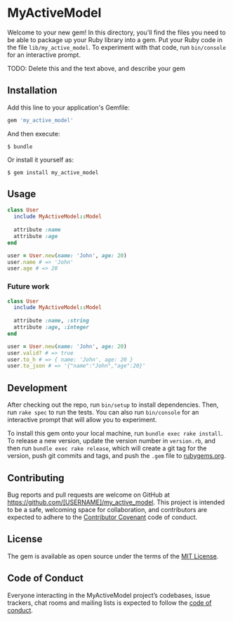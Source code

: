 # MyActiveModel

Welcome to your new gem! In this directory, you'll find the files you need to be able to package up your Ruby library into a gem. Put your Ruby code in the file `lib/my_active_model`. To experiment with that code, run `bin/console` for an interactive prompt.

TODO: Delete this and the text above, and describe your gem

## Installation

Add this line to your application's Gemfile:

```ruby
gem 'my_active_model'
```

And then execute:

    $ bundle

Or install it yourself as:

    $ gem install my_active_model

## Usage

```ruby
class User
  include MyActiveModel::Model
  
  attribute :name
  attribute :age
end

user = User.new(name: 'John', age: 20)
user.name # => 'John'
user.age # => 20
```

### Future work
```ruby
class User
  include MyActiveModel::Model
  
  attribute :name, :string
  attribute :age, :integer
end

user = User.new(name: 'John', age: 20)
user.valid? # => true
user.to_h # => { name: 'John', age: 20 }
user.to_json # => '{"name":"John","age":20}'
```

## Development

After checking out the repo, run `bin/setup` to install dependencies. Then, run `rake spec` to run the tests. You can also run `bin/console` for an interactive prompt that will allow you to experiment.

To install this gem onto your local machine, run `bundle exec rake install`. To release a new version, update the version number in `version.rb`, and then run `bundle exec rake release`, which will create a git tag for the version, push git commits and tags, and push the `.gem` file to [rubygems.org](https://rubygems.org).

## Contributing

Bug reports and pull requests are welcome on GitHub at https://github.com/[USERNAME]/my_active_model. This project is intended to be a safe, welcoming space for collaboration, and contributors are expected to adhere to the [Contributor Covenant](http://contributor-covenant.org) code of conduct.

## License

The gem is available as open source under the terms of the [MIT License](https://opensource.org/licenses/MIT).

## Code of Conduct

Everyone interacting in the MyActiveModel project’s codebases, issue trackers, chat rooms and mailing lists is expected to follow the [code of conduct](https://github.com/[USERNAME]/my_active_model/blob/master/CODE_OF_CONDUCT.md).
